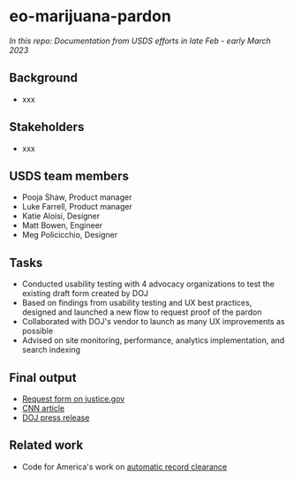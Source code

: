 # eo-marijuana-pardon
*In this repo: Documentation from USDS efforts in late Feb - early March 2023* 

## Background
- xxx

## Stakeholders
- xxx

## USDS team members

- Pooja Shaw, Product manager
- Luke Farrell, Product manager
- Katie Aloisi, Designer
- Matt Bowen, Engineer
- Meg Policicchio, Designer 

## Tasks

- Conducted usability testing with 4 advocacy organizations to test the existing draft form created by DOJ
- Based on findings from usability testing and UX best practices, designed and launched a new flow to request proof of the pardon
- Collaborated with DOJ's vendor to launch as many UX improvements as possible
- Advised on site monitoring, performance, analytics implementation, and search indexing

## Final output

- [Request form on justice.gov](https://www.justice.gov/iqextranet/EForm.aspx?__cid=Pardon_prod&__fid=5)
- [CNN article](https://www.cnn.com/2023/03/03/politics/pardon-request-application-marijuana-possession/index.html)
- [DOJ press release](https://www.justice.gov/opa/pr/justice-department-announces-application-form-marijuana-pardon-certificates)

## Related work

- Code for America's work on [automatic record clearance](https://codeforamerica.org/programs/criminal-justice/automatic-record-clearance/)
